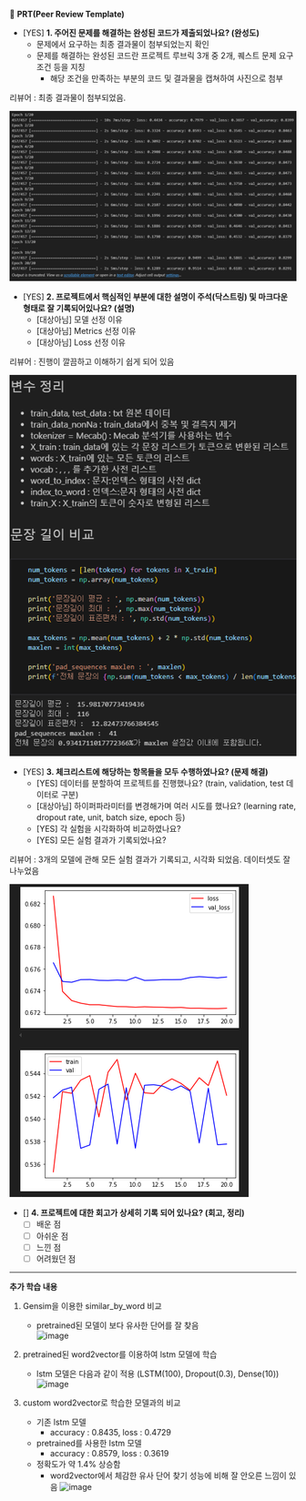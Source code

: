 🔑 **PRT(Peer Review Template)**

- [YES]  **1. 주어진 문제를 해결하는 완성된 코드가 제출되었나요? (완성도)**
    - 문제에서 요구하는 최종 결과물이 첨부되었는지 확인
    - 문제를 해결하는 완성된 코드란 프로젝트 루브릭 3개 중 2개, 
    퀘스트 문제 요구조건 등을 지칭
        - 해당 조건을 만족하는 부분의 코드 및 결과물을 캡쳐하여 사진으로 첨부

리뷰어 : 최종 결과물이 첨부되었음. 

![](2.png)

- [YES]  **2. 프로젝트에서 핵심적인 부분에 대한 설명이 주석(닥스트링) 및 마크다운 형태로 잘 기록되어있나요? (설명)**
    - [대상아님]  모델 선정 이유
    - [대상아님]  Metrics 선정 이유
    - [대상아님]  Loss 선정 이유

리뷰어 : 진행이 깔끔하고 이해하기 쉽게 되어 있음

![](3.png)

- [YES]  **3. 체크리스트에 해당하는 항목들을 모두 수행하였나요? (문제 해결)**
    - [YES]  데이터를 분할하여 프로젝트를 진행했나요? (train, validation, test 데이터로 구분)
    - [대상아님]  하이퍼파라미터를 변경해가며 여러 시도를 했나요? (learning rate, dropout rate, unit, batch size, epoch 등)
    - [YES]  각 실험을 시각화하여 비교하였나요?
    - [YES]  모든 실험 결과가 기록되었나요?

리뷰어 : 3개의 모델에 관해 모든 실험 결과가 기록되고, 시각화 되었음. 데이터셋도 잘 나누었음 

![](1.png)

- []  **4. 프로젝트에 대한 회고가 상세히 기록 되어 있나요? (회고, 정리)**
    - [ ]  배운 점
    - [ ]  아쉬운 점
    - [ ]  느낀 점
    - [ ]  어려웠던 점
 
---

**추가 학습 내용**  
1. Gensim을 이용한 similar_by_word 비교
   - pretrained된 모델이 보다 유사한 단어를 잘 찾음  
    ![image](https://github.com/DevHDL/AIFFEL/assets/163500244/a88c4468-643b-4c36-85bb-fd5d2891ff80)
2. pretrained된 word2vector를 이용하여 lstm 모델에 학습
   - lstm 모델은 다음과 같이 적용 (LSTM(100), Dropout(0.3), Dense(10))
   ![image](https://github.com/DevHDL/AIFFEL/assets/163500244/83b00e77-f124-48da-a969-fd776244f77b)

3. custom word2vector로 학습한 모델과의 비교
    - 기존 lstm 모델
        - accuracy : 0.8435, loss : 0.4729
    -  pretrained를 사용한 lstm 모델
        - accuracy : 0.8579, loss : 0.3619
    - 정확도가 약 1.4% 상승함
        - word2vector에서 체감한 유사 단어 찾기 성능에 비해 잘 안오른 느낌이 있음
   ![image](https://github.com/DevHDL/AIFFEL/assets/163500244/29913350-8e6a-4ee5-8db5-893eafd00490)


